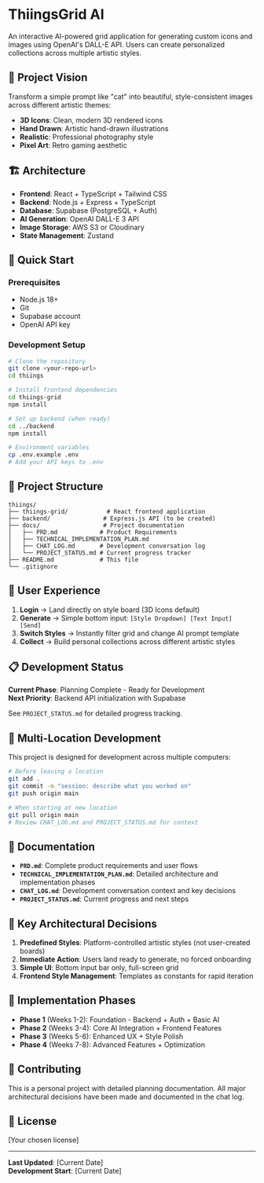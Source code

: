 # ThiingsGrid AI

An interactive AI-powered grid application for generating custom icons and images using OpenAI's DALL-E API. Users can create personalized collections across multiple artistic styles.

## 🎯 Project Vision

Transform a simple prompt like "cat" into beautiful, style-consistent images across different artistic themes:
- **3D Icons**: Clean, modern 3D rendered icons
- **Hand Drawn**: Artistic hand-drawn illustrations  
- **Realistic**: Professional photography style
- **Pixel Art**: Retro gaming aesthetic

## 🏗 Architecture

- **Frontend**: React + TypeScript + Tailwind CSS
- **Backend**: Node.js + Express + TypeScript
- **Database**: Supabase (PostgreSQL + Auth)
- **AI Generation**: OpenAI DALL-E 3 API
- **Image Storage**: AWS S3 or Cloudinary
- **State Management**: Zustand

## 🚀 Quick Start

### Prerequisites
- Node.js 18+
- Git
- Supabase account
- OpenAI API key

### Development Setup
```bash
# Clone the repository
git clone <your-repo-url>
cd thiings

# Install frontend dependencies
cd thiings-grid
npm install

# Set up backend (when ready)
cd ../backend
npm install

# Environment variables
cp .env.example .env
# Add your API keys to .env
```

## 📁 Project Structure

```
thiings/
├── thiings-grid/           # React frontend application
├── backend/               # Express.js API (to be created)
├── docs/                  # Project documentation
│   ├── PRD.md            # Product Requirements
│   ├── TECHNICAL_IMPLEMENTATION_PLAN.md
│   ├── CHAT_LOG.md       # Development conversation log
│   └── PROJECT_STATUS.md # Current progress tracker
├── README.md             # This file
└── .gitignore
```

## 🎨 User Experience

1. **Login** → Land directly on style board (3D Icons default)
2. **Generate** → Simple bottom input: `[Style Dropdown] [Text Input] [Send]`
3. **Switch Styles** → Instantly filter grid and change AI prompt template
4. **Collect** → Build personal collections across different artistic styles

## 📋 Development Status

**Current Phase**: Planning Complete - Ready for Development  
**Next Priority**: Backend API initialization with Supabase

See `PROJECT_STATUS.md` for detailed progress tracking.

## 🔄 Multi-Location Development

This project is designed for development across multiple computers:

```bash
# Before leaving a location
git add .
git commit -m "session: describe what you worked on"
git push origin main

# When starting at new location  
git pull origin main
# Review CHAT_LOG.md and PROJECT_STATUS.md for context
```

## 📖 Documentation

- **`PRD.md`**: Complete product requirements and user flows
- **`TECHNICAL_IMPLEMENTATION_PLAN.md`**: Detailed architecture and implementation phases
- **`CHAT_LOG.md`**: Development conversation context and key decisions
- **`PROJECT_STATUS.md`**: Current progress and next steps

## 🔑 Key Architectural Decisions

1. **Predefined Styles**: Platform-controlled artistic styles (not user-created boards)
2. **Immediate Action**: Users land ready to generate, no forced onboarding
3. **Simple UI**: Bottom input bar only, full-screen grid
4. **Frontend Style Management**: Templates as constants for rapid iteration

## 🚧 Implementation Phases

- **Phase 1** (Weeks 1-2): Foundation - Backend + Auth + Basic AI
- **Phase 2** (Weeks 3-4): Core AI Integration + Frontend Features
- **Phase 3** (Weeks 5-6): Enhanced UX + Style Polish
- **Phase 4** (Weeks 7-8): Advanced Features + Optimization

## 🤝 Contributing

This is a personal project with detailed planning documentation. All major architectural decisions have been made and documented in the chat log.

## 📄 License

[Your chosen license]

---

**Last Updated**: [Current Date]  
**Development Start**: [Current Date] 